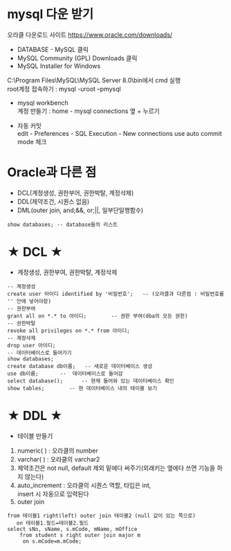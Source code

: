 # mysql 다운 받기
오라클 다운로드 사이트 https://www.oracle.com/downloads/  
- DATABASE - MySQL 클릭  
- MySQL Community (GPL) Downloads 클릭
- MySQL Installer for Windows

C:\Program Files\MySQL\MySQL Server 8.0\bin에서 cmd 실행  
root계정 접속하기 : mysql -uroot –pmysql

- mysql workbench  
계정 만들기 : home - mysql connections 옆 + 누르기

- 자동 커밋  
edit - Preferences - SQL Execution - New connections use auto commit mode 체크

# Oracle과 다른 점
- DCL(계정생성, 권한부어, 권한박탈, 계정삭제)
- DDL(제약조건, 시퀀스 없음)
- DML(outer join, and;&&, or;||, 일부단일행함수)

```
show databases;	-- database들의 리스트
```
#  ★ DCL ★
- 계정생성, 권한부여, 권한박탈, 계정삭제
```
-- 계정생성
create user 아이디 identified by '비밀번호';	-- (오라클과 다른점 : 비밀번호를 '' 안에 넣어야함)
-- 권한부여
grant all on *.* to 아이디;		-- 권한 부여(dba의 모든 권한)
-- 권한박탈
revoke all privileges on *.* from 아이디;
-- 계정삭제
drop user 아이디;
-- 데이터베이스로 들어가기
show databases;
create database db이름;	-- 새로운 데이터베이스 생성
use db이름;		--  데이터베이스로 들어감
select database();		-- 현재 들어와 있는 데이터베이스 확인
show tables;		-- 현 데이터베이스 내의 테이블 보기
```

#  ★ DDL ★
- 테이블 만들기
1. numeric( ) : 오라클의 number
2. varchar( )  : 오라클의 varchar2
3. 제약조건은 not null, default 제외 밑에다 써주기(외래키는 옆에다 쓰면 기능을 하지 않는다)
4. auto_increment : 오라클의 시퀀스 역할, 타입은 int,   
insert 시 자동으로 입력된다
5. outer join
```
from 테이블1 right(left) outer join 테이블2 (null 값이 있는 쪽으로)
   on 테이블1.필드=테이블2.필드 
select sNo, sName, s.mCode, mName, mOffice
	from student s right outer join major m
   	 on s.mCode=m.mCode;
```

